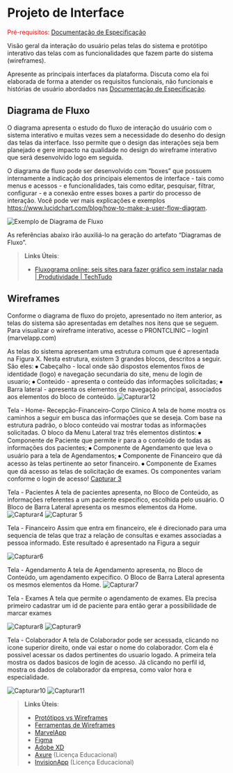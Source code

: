 
# Projeto de Interface

<span style="color:red">Pré-requisitos: <a href="2-Especificação do Projeto.md"> Documentação de Especificação</a></span>

Visão geral da interação do usuário pelas telas do sistema e protótipo interativo das telas com as funcionalidades que fazem parte do sistema (wireframes).

 Apresente as principais interfaces da plataforma. Discuta como ela foi elaborada de forma a atender os requisitos funcionais, não funcionais e histórias de usuário abordados nas <a href="2-Especificação do Projeto.md"> Documentação de Especificação</a>.

## Diagrama de Fluxo

O diagrama apresenta o estudo do fluxo de interação do usuário com o sistema interativo e  muitas vezes sem a necessidade do desenho do design das telas da interface. Isso permite que o design das interações seja bem planejado e gere impacto na qualidade no design do wireframe interativo que será desenvolvido logo em seguida.

O diagrama de fluxo pode ser desenvolvido com “boxes” que possuem internamente a indicação dos principais elementos de interface - tais como menus e acessos - e funcionalidades, tais como editar, pesquisar, filtrar, configurar - e a conexão entre esses boxes a partir do processo de interação. Você pode ver mais explicações e exemplos https://www.lucidchart.com/blog/how-to-make-a-user-flow-diagram.

![Exemplo de Diagrama de Fluxo](img/diagramafluxo2.jpg)

As referências abaixo irão auxiliá-lo na geração do artefato “Diagramas de Fluxo”.

> **Links Úteis**:
> - [Fluxograma online: seis sites para fazer gráfico sem instalar nada | Produtividade | TechTudo](https://www.techtudo.com.br/listas/2019/03/fluxograma-online-seis-sites-para-fazer-grafico-sem-instalar-nada.ghtml)

## Wireframes

Conforme o diagrama de fluxo do projeto, apresentado no item anterior, as telas do sistema são apresentadas em detalhes nos itens que se seguem. Para visualizar o wireframe interativo, acesse o PRONTCLINIC – login1 (marvelapp.com)

As telas do sistema apresentam uma estrutura comum que é apresentada na Figura X. Nesta estrutura, existem 3 grandes blocos, descritos a seguir. São eles:
⦁	Cabeçalho - local onde são dispostos elementos fixos de identidade (logo) e navegação secundaria do site, menu de login de usuario;
⦁	Conteúdo - apresenta o conteúdo das informações solicitadas;
⦁	Barra lateral - apresenta os elementos de navegação principal,  associados aos elementos do bloco de conteúdo.
![Capturar12](https://user-images.githubusercontent.com/114547158/230796602-6fd6d603-7e86-48e0-9f98-f828c1848a5a.PNG)


Tela - Home- Recepção-Financeiro-Corpo Clinico
A tela de home  mostra  os caminhos a seguir em busca das informações que se deseja. 
Com base na estrutura padrão, o bloco conteúdo vai mostrar todas as informações solicitadas. O bloco da Menu Lateral traz três elementos distintos:
⦁	Componente de Paciente que permite ir para a o conteúdo de todas as informações dos pacientes;
⦁	Componente de Agendamento  que leva o usuário para a tela de Agendamentos;
⦁	Componente de Financeiro que dá acesso às telas pertinente ao setor financeiro.
⦁	Componente de Exames que dá acesso as telas de solicitação de exames.
Os componentes variam conforme o login de acesso!
[Capturar 3](https://user-images.githubusercontent.com/114547158/230796664-73364679-0631-4cee-9d9b-99a26e59d695.PNG)


Tela - Pacientes
A tela de pacientes  apresenta, no Bloco de Conteúdo, as informações referentes a um paciente especifico, escolhida pelo usuário. O Bloco de Barra Lateral apresenta os mesmos elementos da Home. 
![Capturar4](https://user-images.githubusercontent.com/114547158/230796682-ed618a3e-d032-49d4-bff7-b46033381d1d.PNG)
![Capturar 5](https://user-images.githubusercontent.com/114547158/230796705-4c12373f-f0a6-4214-a42f-f408b6f1f4c4.PNG)

Tela - Financeiro
Assim que entra em financeiro,  ele é direcionado para uma sequencia de  telas que traz a relação de consultas e exames associadas a pessoa informado. Este resultado é apresentado na Figura a seguir

 ![Capturar6](https://user-images.githubusercontent.com/114547158/230796761-49c57bbb-c1d3-413d-9756-9dfc5b3c029c.PNG)

 Tela - Agendamento
A tela de Agendamento apresenta, no Bloco de Conteúdo, um agendamento expecifico. O Bloco de Barra Lateral apresenta os mesmos elementos da Home. 
![Capturar7](https://user-images.githubusercontent.com/114547158/230796784-a2139b23-e048-433f-bd49-da3949e72c7f.PNG)

Tela - Exames
A tela que permite o agendamento de exames. Ela precisa primeiro cadastrar um id de paciente para então gerar a possibilidade de marcar exames
 
 ![Capturar8](https://user-images.githubusercontent.com/114547158/230796822-a5f4d9ca-b113-4e0a-b315-18c4a836646e.PNG)
![Capturar9](https://user-images.githubusercontent.com/114547158/230796859-5ed654fa-bf3d-4e9b-93de-88e1f8c5ae38.PNG)

Tela - Colaborador
A tela de Colaborador pode ser acessada, clicando no icone superior direito, onde vai estar o nome do colaborador. Com ela é possivel acessar os dados pertinentes do usuario logado. A primeira tela mostra os dados basicos de login de acesso. Já clicando no perfil id, mostra os dados de colaborador da empresa, como valor hora e especialidade.

![Capturar10](https://user-images.githubusercontent.com/114547158/230796880-dce18203-ae47-4539-90fe-d519952889c5.PNG)
![Capturar11](https://user-images.githubusercontent.com/114547158/230796884-cd9f1c7b-49fc-4001-bca4-2f93fa481af8.PNG)



 
> **Links Úteis**:
> - [Protótipos vs Wireframes](https://www.nngroup.com/videos/prototypes-vs-wireframes-ux-projects/)
> - [Ferramentas de Wireframes](https://rockcontent.com/blog/wireframes/)
> - [MarvelApp](https://marvelapp.com/developers/documentation/tutorials/)
> - [Figma](https://www.figma.com/)
> - [Adobe XD](https://www.adobe.com/br/products/xd.html#scroll)
> - [Axure](https://www.axure.com/edu) (Licença Educacional)
> - [InvisionApp](https://www.invisionapp.com/) (Licença Educacional)
